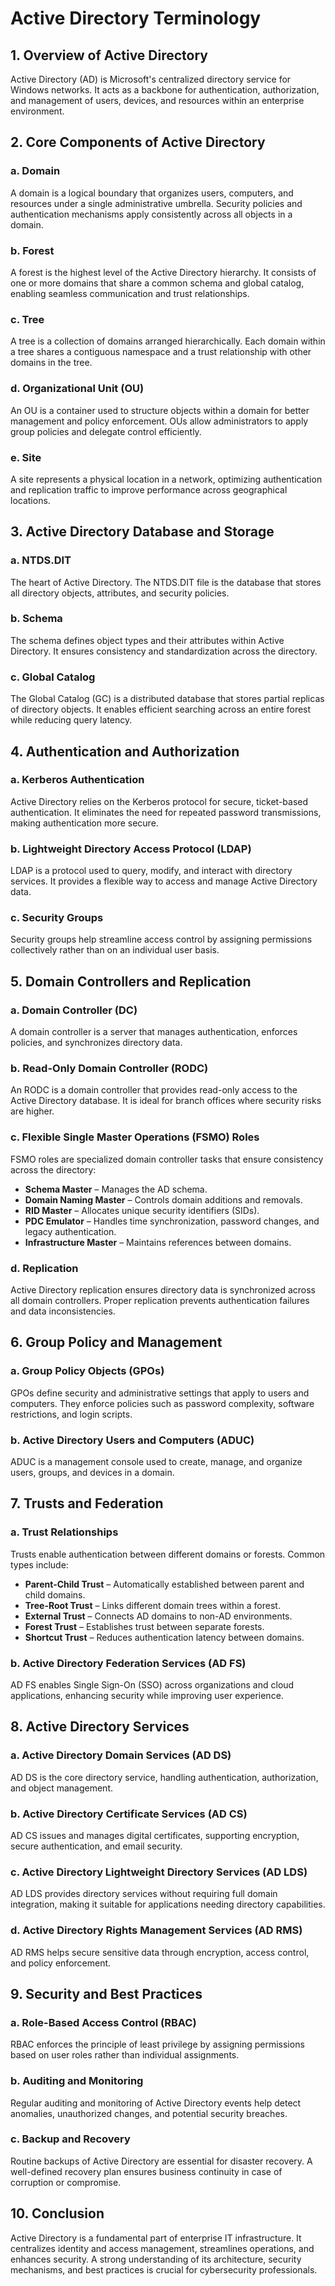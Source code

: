 # **Active Directory Terminology**

## **1. Overview of Active Directory**
Active Directory (AD) is Microsoft's centralized directory service for Windows networks. It acts as a backbone for authentication, authorization, and management of users, devices, and resources within an enterprise environment.

## **2. Core Components of Active Directory**

### **a. Domain**
A domain is a logical boundary that organizes users, computers, and resources under a single administrative umbrella. Security policies and authentication mechanisms apply consistently across all objects in a domain.

### **b. Forest**
A forest is the highest level of the Active Directory hierarchy. It consists of one or more domains that share a common schema and global catalog, enabling seamless communication and trust relationships.

### **c. Tree**
A tree is a collection of domains arranged hierarchically. Each domain within a tree shares a contiguous namespace and a trust relationship with other domains in the tree.

### **d. Organizational Unit (OU)**
An OU is a container used to structure objects within a domain for better management and policy enforcement. OUs allow administrators to apply group policies and delegate control efficiently.

### **e. Site**
A site represents a physical location in a network, optimizing authentication and replication traffic to improve performance across geographical locations.

## **3. Active Directory Database and Storage**

### **a. NTDS.DIT**
The heart of Active Directory. The NTDS.DIT file is the database that stores all directory objects, attributes, and security policies.

### **b. Schema**
The schema defines object types and their attributes within Active Directory. It ensures consistency and standardization across the directory.

### **c. Global Catalog**
The Global Catalog (GC) is a distributed database that stores partial replicas of directory objects. It enables efficient searching across an entire forest while reducing query latency.

## **4. Authentication and Authorization**

### **a. Kerberos Authentication**
Active Directory relies on the Kerberos protocol for secure, ticket-based authentication. It eliminates the need for repeated password transmissions, making authentication more secure.

### **b. Lightweight Directory Access Protocol (LDAP)**
LDAP is a protocol used to query, modify, and interact with directory services. It provides a flexible way to access and manage Active Directory data.

### **c. Security Groups**
Security groups help streamline access control by assigning permissions collectively rather than on an individual user basis.

## **5. Domain Controllers and Replication**

### **a. Domain Controller (DC)**
A domain controller is a server that manages authentication, enforces policies, and synchronizes directory data.

### **b. Read-Only Domain Controller (RODC)**
An RODC is a domain controller that provides read-only access to the Active Directory database. It is ideal for branch offices where security risks are higher.

### **c. Flexible Single Master Operations (FSMO) Roles**
FSMO roles are specialized domain controller tasks that ensure consistency across the directory:
- **Schema Master** – Manages the AD schema.
- **Domain Naming Master** – Controls domain additions and removals.
- **RID Master** – Allocates unique security identifiers (SIDs).
- **PDC Emulator** – Handles time synchronization, password changes, and legacy authentication.
- **Infrastructure Master** – Maintains references between domains.

### **d. Replication**
Active Directory replication ensures directory data is synchronized across all domain controllers. Proper replication prevents authentication failures and data inconsistencies.

## **6. Group Policy and Management**

### **a. Group Policy Objects (GPOs)**
GPOs define security and administrative settings that apply to users and computers. They enforce policies such as password complexity, software restrictions, and login scripts.

### **b. Active Directory Users and Computers (ADUC)**
ADUC is a management console used to create, manage, and organize users, groups, and devices in a domain.

## **7. Trusts and Federation**

### **a. Trust Relationships**
Trusts enable authentication between different domains or forests. Common types include:
- **Parent-Child Trust** – Automatically established between parent and child domains.
- **Tree-Root Trust** – Links different domain trees within a forest.
- **External Trust** – Connects AD domains to non-AD environments.
- **Forest Trust** – Establishes trust between separate forests.
- **Shortcut Trust** – Reduces authentication latency between domains.

### **b. Active Directory Federation Services (AD FS)**
AD FS enables Single Sign-On (SSO) across organizations and cloud applications, enhancing security while improving user experience.

## **8. Active Directory Services**

### **a. Active Directory Domain Services (AD DS)**
AD DS is the core directory service, handling authentication, authorization, and object management.

### **b. Active Directory Certificate Services (AD CS)**
AD CS issues and manages digital certificates, supporting encryption, secure authentication, and email security.

### **c. Active Directory Lightweight Directory Services (AD LDS)**
AD LDS provides directory services without requiring full domain integration, making it suitable for applications needing directory capabilities.

### **d. Active Directory Rights Management Services (AD RMS)**
AD RMS helps secure sensitive data through encryption, access control, and policy enforcement.

## **9. Security and Best Practices**

### **a. Role-Based Access Control (RBAC)**
RBAC enforces the principle of least privilege by assigning permissions based on user roles rather than individual assignments.

### **b. Auditing and Monitoring**
Regular auditing and monitoring of Active Directory events help detect anomalies, unauthorized changes, and potential security breaches.

### **c. Backup and Recovery**
Routine backups of Active Directory are essential for disaster recovery. A well-defined recovery plan ensures business continuity in case of corruption or compromise.

## **10. Conclusion**
Active Directory is a fundamental part of enterprise IT infrastructure. It centralizes identity and access management, streamlines operations, and enhances security. A strong understanding of its architecture, security mechanisms, and best practices is crucial for cybersecurity professionals.
